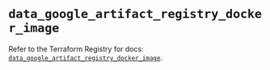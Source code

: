 # `data_google_artifact_registry_docker_image`

Refer to the Terraform Registry for docs: [`data_google_artifact_registry_docker_image`](https://registry.terraform.io/providers/hashicorp/google-beta/6.5.0/docs/data-sources/google_artifact_registry_docker_image).
